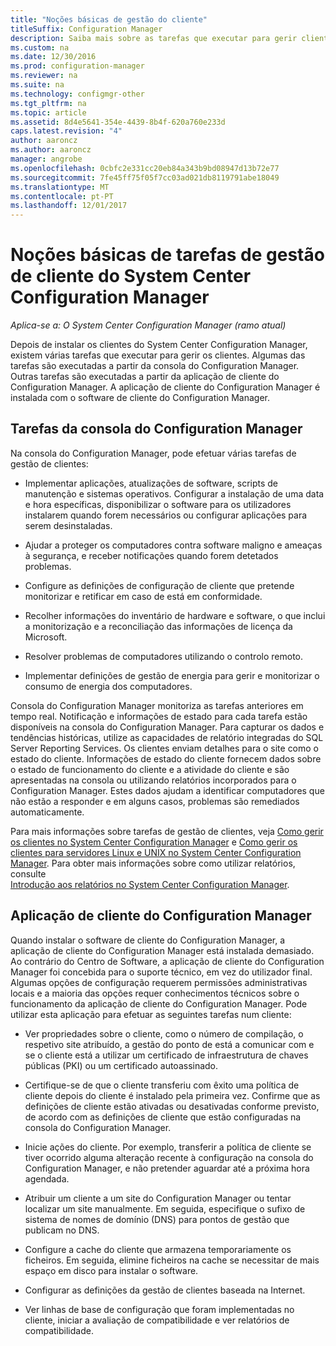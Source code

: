 ```yaml
---
title: "Noções básicas de gestão do cliente"
titleSuffix: Configuration Manager
description: Saiba mais sobre as tarefas que executar para gerir clientes do System Center Configuration Manager.
ms.custom: na
ms.date: 12/30/2016
ms.prod: configuration-manager
ms.reviewer: na
ms.suite: na
ms.technology: configmgr-other
ms.tgt_pltfrm: na
ms.topic: article
ms.assetid: 8d4e5641-354e-4439-8b4f-620a760e233d
caps.latest.revision: "4"
author: aaroncz
ms.author: aaroncz
manager: angrobe
ms.openlocfilehash: 0cbfc2e331cc20eb84a343b9bd08947d13b72e77
ms.sourcegitcommit: 7fe45ff75f05f7cc03ad021db8119791abe18049
ms.translationtype: MT
ms.contentlocale: pt-PT
ms.lasthandoff: 12/01/2017
---
```

# <a name="fundamentals-of-client-management-tasks-for-system-center-configuration-manager"></a>Noções básicas de tarefas de gestão de cliente do System Center Configuration Manager

*Aplica-se a: O System Center Configuration Manager (ramo atual)*

Depois de instalar os clientes do System Center Configuration Manager, existem várias tarefas que executar para gerir os clientes.  Algumas das tarefas são executadas a partir da consola do Configuration Manager. Outras tarefas são executadas a partir da aplicação de cliente do Configuration Manager. A aplicação de cliente do Configuration Manager é instalada com o software de cliente do Configuration Manager.

## <a name="configuration-manager-console-tasks"></a>Tarefas da consola do Configuration Manager
 Na consola do Configuration Manager, pode efetuar várias tarefas de gestão de clientes:  

-   Implementar aplicações, atualizações de software, scripts de manutenção e sistemas operativos. Configurar a instalação de uma data e hora específicas, disponibilizar o software para os utilizadores instalarem quando forem necessários ou configurar aplicações para serem desinstaladas.  

-   Ajudar a proteger os computadores contra software maligno e ameaças à segurança, e receber notificações quando forem detetados problemas.  

-   Configure as definições de configuração de cliente que pretende monitorizar e retificar em caso de está em conformidade.  

-   Recolher informações do inventário de hardware e software, o que inclui a monitorização e a reconciliação das informações de licença da Microsoft.  

-   Resolver problemas de computadores utilizando o controlo remoto.  

-   Implementar definições de gestão de energia para gerir e monitorizar o consumo de energia dos computadores.  

Consola do Configuration Manager monitoriza as tarefas anteriores em tempo real. Notificação e informações de estado para cada tarefa estão disponíveis na consola do Configuration Manager. Para capturar os dados e tendências históricas, utilize as capacidades de relatório integradas do SQL Server Reporting Services. Os clientes enviam detalhes para o site como o estado do cliente.  Informações de estado do cliente fornecem dados sobre o estado de funcionamento do cliente e a atividade do cliente e são apresentadas na consola ou utilizando relatórios incorporados para o Configuration Manager. Estes dados ajudam a identificar computadores que não estão a responder e em alguns casos, problemas são remediados automaticamente.  

 Para mais informações sobre tarefas de gestão de clientes, veja [Como gerir os clientes no System Center Configuration Manager](../../core/clients/manage/manage-clients.md) e [Como gerir os clientes para servidores Linux e UNIX no System Center Configuration Manager](../../core/clients/manage/manage-clients-for-linux-and-unix-servers.md). Para obter mais informações sobre como utilizar relatórios, consulte   
            [Introdução aos relatórios no System Center Configuration Manager](../../core/servers/manage/introduction-to-reporting.md).  

## <a name="configuration-manager-client-application"></a>Aplicação de cliente do Configuration Manager  
 Quando instalar o software de cliente do Configuration Manager, a aplicação de cliente do Configuration Manager está instalada demasiado. Ao contrário do Centro de Software, a aplicação de cliente do Configuration Manager foi concebida para o suporte técnico, em vez do utilizador final. Algumas opções de configuração requerem permissões administrativas locais e a maioria das opções requer conhecimentos técnicos sobre o funcionamento da aplicação de cliente do Configuration Manager. Pode utilizar esta aplicação para efetuar as seguintes tarefas num cliente:  

-   Ver propriedades sobre o cliente, como o número de compilação, o respetivo site atribuído, a gestão do ponto de está a comunicar com e se o cliente está a utilizar um certificado de infraestrutura de chaves públicas (PKI) ou um certificado autoassinado.  

-   Certifique-se de que o cliente transferiu com êxito uma política de cliente depois do cliente é instalado pela primeira vez. Confirme que as definições de cliente estão ativadas ou desativadas conforme previsto, de acordo com as definições de cliente que estão configuradas na consola do Configuration Manager.  

-   Inicie ações do cliente. Por exemplo, transferir a política de cliente se tiver ocorrido alguma alteração recente à configuração na consola do Configuration Manager, e não pretender aguardar até a próxima hora agendada.  

-   Atribuir um cliente a um site do Configuration Manager ou tentar localizar um site manualmente. Em seguida, especifique o sufixo de sistema de nomes de domínio (DNS) para pontos de gestão que publicam no DNS.  

-   Configure a cache do cliente que armazena temporariamente os ficheiros. Em seguida, elimine ficheiros na cache se necessitar de mais espaço em disco para instalar o software.  

-   Configurar as definições da gestão de clientes baseada na Internet.  

-   Ver linhas de base de configuração que foram implementadas no cliente, iniciar a avaliação de compatibilidade e ver relatórios de compatibilidade.  
